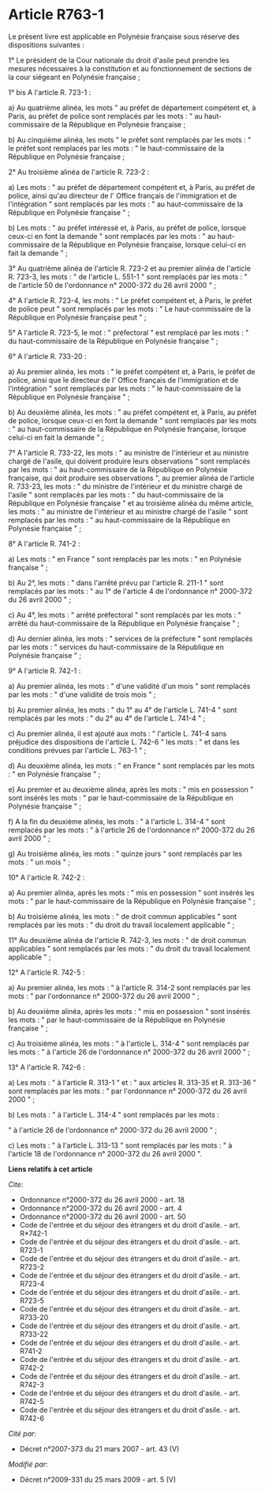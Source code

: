 # Article R763-1

Le présent livre est applicable en Polynésie française sous réserve des dispositions suivantes : 

1° Le président de la Cour nationale du droit d'asile peut prendre les mesures nécessaires à la constitution et au
fonctionnement de sections de la cour siégeant en Polynésie française ; 

1° bis A l'article R. 723-1 : 

a) Au quatrième alinéa, les mots " au préfet de département compétent et, à Paris, au préfet de police sont remplacés par les
mots : " au haut-commissaire de la République en Polynésie française ; 

b) Au cinquième alinéa, les mots " le préfet sont remplacés par les mots : " le préfet sont remplacés par les mots : " le
haut-commissaire de la République en Polynésie française ; 

2° Au troisième alinéa de l'article R. 723-2 : 

a) Les mots : " au préfet de département compétent et, à Paris, au préfet de police, ainsi qu'au directeur de l'
Office français de l'immigration et de l'intégration  " sont remplacés par les mots : " au haut-commissaire de la République
en Polynésie française " ; 

b) Les mots : " au préfet intéressé et, à Paris, au préfet de police, lorsque ceux-ci en font la demande " sont remplacés par
les mots : " au haut-commissaire de la République en Polynésie française, lorsque celui-ci en fait la demande " ; 

3° Au quatrième alinéa de l'article R. 723-2 et au premier alinéa de l'article R. 723-3, les mots : " de l'article L. 551-1 "
sont remplacés par les mots : " de l'article 50 de l'ordonnance n° 2000-372 du 26 avril 2000 " ; 

4° A l'article R. 723-4, les mots : " Le préfet compétent et, à Paris, le préfet de police peut " sont remplacés par les
mots : " Le haut-commissaire de la République en Polynésie française peut " ; 

5° A l'article R. 723-5, le mot : " préfectoral " est remplacé par les mots : " du haut-commissaire de la République en
Polynésie française " ; 

6° A l'article R. 733-20 : 

a) Au premier alinéa, les mots : " le préfet compétent et, à Paris, le préfet de police, ainsi que le directeur de l'
Office français de l'immigration et de l'intégration  " sont remplacés par les mots : " le haut-commissaire de la République
en Polynésie française " ; 

b) Au deuxième alinéa, les mots : " au préfet compétent et, à Paris, au préfet de police, lorsque ceux-ci en font la demande
" sont remplacés par les mots : " au haut-commissaire de la République en Polynésie française, lorsque celui-ci en fait la
demande " ; 

7° A l'article R. 733-22, les mots : " au ministre de l'intérieur et au ministre chargé de l'asile, qui doivent produire
leurs observations " sont remplacés par les mots : " au haut-commissaire de la République en Polynésie française, qui doit
produire ses observations ", au premier alinéa de l'article R. 733-23, les mots : " du ministre de l'intérieur et du ministre
chargé de l'asile " sont remplacés par les mots : " du haut-commissaire de la République en Polynésie française " et au
troisième alinéa du même article, les mots : " au ministre de l'intérieur et au ministre chargé de l'asile " sont remplacés
par les mots : " au haut-commissaire de la République en Polynésie française " ; 

8° A l'article R. 741-2 : 

a) Les mots : " en France " sont remplacés par les mots : " en Polynésie française " ; 

b) Au 2°, les mots : " dans l'arrêté prévu par l'article R. 211-1 " sont remplacés par les mots : " au 1° de l'article 4 de
l'ordonnance n° 2000-372 du 26 avril 2000 " ; 

c) Au 4°, les mots : " arrêté préfectoral " sont remplacés par les mots : " arrêté du haut-commissaire de la République en
Polynésie française " ; 

d) Au dernier alinéa, les mots : " services de la préfecture " sont remplacés par les mots : " services du haut-commissaire
de la République en Polynésie française " ; 

9° A l'article R. 742-1 : 

a) Au premier alinéa, les mots : " d'une validité d'un mois " sont remplacés par les mots : " d'une validité de trois mois
" ; 

b) Au premier alinéa, les mots : " du 1° au 4° de l'article L. 741-4 " sont remplacés par les mots : " du 2° au 4° de
l'article L. 741-4 " ; 

c) Au premier alinéa, il est ajouté aux mots : " l'article L. 741-4 sans préjudice des dispositions de l'article L. 742-6 "
les mots : " et dans les conditions prévues par l'article L. 763-1 " ; 

d) Au deuxième alinéa, les mots : " en France " sont remplacés par les mots : " en Polynésie française " ; 

e) Au premier et au deuxième alinéa, après les mots : " mis en possession " sont insérés les mots : " par le haut-commissaire
de la République en Polynésie française " ; 

f) A la fin du deuxième alinéa, les mots : " à l'article L. 314-4 " sont remplacés par les mots : " à l'article 26 de
l'ordonnance n° 2000-372 du 26 avril 2000 " ; 

g) Au troisième alinéa, les mots : " quinze jours " sont remplacés par les mots : " un mois " ; 

10° A l'article R. 742-2 : 

a) Au premier alinéa, après les mots : " mis en possession " sont insérés les mots : " par le haut-commissaire de la
République en Polynésie française " ; 

b) Au troisième alinéa, les mots : " de droit commun applicables " sont remplacés par les mots : " du droit du travail
localement applicable " ; 

11° Au deuxième alinéa de l'article R. 742-3, les mots : " de droit commun applicables " sont remplacés par les mots : " du
droit du travail localement applicable " ; 

12° A l'article R. 742-5 : 

a) Au premier alinéa, les mots : " à l'article R. 314-2 sont remplacés par les mots : " par l'ordonnance n° 2000-372 du 26
avril 2000 " ; 

b) Au deuxième alinéa, après les mots : " mis en possession " sont insérés les mots : " par le haut-commissaire de la
République en Polynésie française " ; 

c) Au troisième alinéa, les mots : " à l'article L. 314-4 " sont remplacés par les mots : " à l'article 26 de l'ordonnance n°
2000-372 du 26 avril 2000 " ; 

13° A l'article R. 742-6 : 

a) Les mots : " à l'article R. 313-1 " et : " aux articles R. 313-35 et R. 313-36 " sont remplacés par les mots : " par
l'ordonnance n° 2000-372 du 26 avril 2000 " ; 

b) Les mots : " à l'article L. 314-4 " sont remplacés par les mots : 

" à l'article 26 de l'ordonnance n° 2000-372 du 26 avril 2000 " ; 

c) Les mots : " à l'article L. 313-13 " sont remplacés par les mots : " à l'article 18 de l'ordonnance n° 2000-372 du 26
avril 2000 ".

**Liens relatifs à cet article**

_Cite_:

  - Ordonnance n°2000-372 du 26 avril 2000 - art. 18
  - Ordonnance n°2000-372 du 26 avril 2000 - art. 4
  - Ordonnance n°2000-372 du 26 avril 2000 - art. 50
  - Code de l'entrée et du séjour des étrangers et du droit d'asile. - art. R*742-1
  - Code de l'entrée et du séjour des étrangers et du droit d'asile. - art. R723-1
  - Code de l'entrée et du séjour des étrangers et du droit d'asile. - art. R723-2
  - Code de l'entrée et du séjour des étrangers et du droit d'asile. - art. R723-4
  - Code de l'entrée et du séjour des étrangers et du droit d'asile. - art. R723-5
  - Code de l'entrée et du séjour des étrangers et du droit d'asile. - art. R733-20
  - Code de l'entrée et du séjour des étrangers et du droit d'asile. - art. R733-22
  - Code de l'entrée et du séjour des étrangers et du droit d'asile. - art. R741-2
  - Code de l'entrée et du séjour des étrangers et du droit d'asile. - art. R742-2
  - Code de l'entrée et du séjour des étrangers et du droit d'asile. - art. R742-3
  - Code de l'entrée et du séjour des étrangers et du droit d'asile. - art. R742-5
  - Code de l'entrée et du séjour des étrangers et du droit d'asile. - art. R742-6

_Cité par_:

  - Décret n°2007-373 du 21 mars 2007 - art. 43 (V)

_Modifié par_:

  - Décret n°2009-331 du 25 mars 2009 - art. 5 (V)
